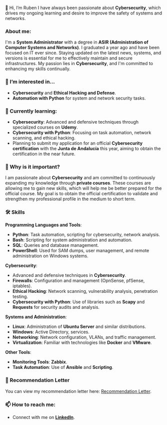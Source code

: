 👋 Hi, I’m Ruben
I have always been passionate about **Cybersecurity**, which drives my ongoing learning and desire to improve the safety of systems and networks.

### About me:
I'm a **System Administrator** with a degree in **ASIR (Administration of Computer Systems and Networks)**. I graduated a year ago and have been focused on IT ever since. Staying updated on the latest news, systems, and versions is essential for me to effectively maintain and secure infrastructures. My passion lies in **Cybersecurity**, and I'm committed to enhancing my skills continually.

### 👀 I’m interested in...
- **Cybersecurity** and **Ethical Hacking and Defense**.
- **Automation with Python** for system and network security tasks.

### 🌱 Currently learning:
- **Cybersecurity**: Advanced and defensive techniques through specialized courses on **Udemy**.
- **Cybersecurity with Python**: Focusing on task automation, network scanning, and ethical hacking.
- Planning to submit my application for an official **Cybersecurity certification** with the **Junta de Andalucía** this year, aiming to obtain the certification in the near future.

### 💪 Why is it important?
I am passionate about **Cybersecurity** and am committed to continuously expanding my knowledge through **private courses**. These courses are allowing me to gain new skills, which will help me be better prepared for the official course. My goal is to obtain the official certification to validate and strengthen my professional profile in the medium to short term.

### 🛠️ Skills

**Programming Languages and Tools**:
- **Python**: Task automation, scripting for cybersecurity, network analysis.
- **Bash**: Scripting for system administration and automation.
- **SQL**: Queries and database management.
- **PowerShell**: Used for SAM dumps, user management, and remote administration on Windows systems.

**Cybersecurity**:
- Advanced and defensive techniques in **Cybersecurity**.
- **Firewalls**: Configuration and management (OpnSense, pfSense, iptables).
- **Ethical Hacking**: Network scanning, vulnerability analysis, penetration testing.
- **Cybersecurity with Python**: Use of libraries such as **Scapy** and **Requests** for security audits and analysis.

**Systems and Administration**:
- **Linux**: Administration of **Ubuntu Server** and similar distributions.
- **Windows**: Active Directory, services.
- **Networking**: Network configuration, VLANs, and traffic management.
- **Virtualization**: Familiar with technologies like **Docker** and **VMware**.

**Other Tools**:
- **Monitoring Tools**: **Zabbix**.
- **Task Automation**: Use of **Ansible** and **Scripting**.

### 📜 Recommendation Letter
You can view my recommendation letter here: [Recommendation Letter](https://github.com/RubenNetForce/RubenNetForce/blob/main/Certificado/Carta%20Recomendaci%C3%B3n%20Rub%C3%A9n.pdf).

### 📫 How to reach me:
- Connect with me on **[LinkedIn](https://www.linkedin.com/in/rub%C3%A9n-rodriguez-a95b301bb)**.

